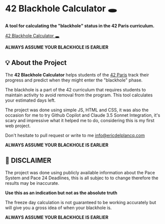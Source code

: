 # 42 Blackhole Calculator 🕳️

**A tool for calculating the "blackhole" status in the 42 Paris curriculum.**

[42 Blackhole Calculator 🕳️](https://ericdelplancq.com/42-blackhole-calculator/)

**ALWAYS ASSUME YOUR BLACKHOLE IS EARLIER**

## 💡 About the Project
The **42 Blackhole Calculator** helps students of the [42 Paris](https://42.fr/) track their progress and predict when they might enter the "blackhole" phase. 

The blackhole is a part of the 42 curriculum that requires students to maintain activity to avoid removal from the program. This tool calculates your estimated days left.

The project was done using simple JS, HTML and CSS, it was also the occasion for me to try Github Copilot and Claude 3.5 Sonnet Integration, it's scary and impressive what it helped me to do, considering this is my first web project.

Don't hesitate to pull request or write to me info@ericdelplancq.com 

**ALWAYS ASSUME YOUR BLACKHOLE IS EARLIER**

## 🌟 DISCLAIMER
The project was done using publicly available information about the Pace System and Pace 24 Deadlines, this is all subjec to to change therefore the results may be inaccurate.

**Use this as an indication but not as the absolute truth**

The freeze day calculation is not guaranteed to be working accurately but will give you a gross idea of when your blackhole is. 

**ALWAYS ASSUME YOUR BLACKHOLE IS EARLIER**


